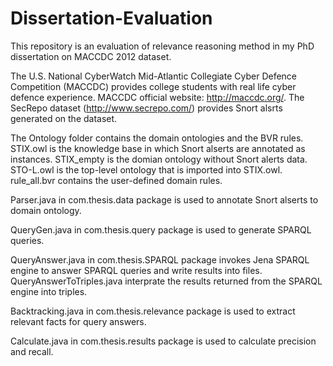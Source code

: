 # Dissertation-Evaluation
This repository is an evaluation of relevance reasoning method in my PhD dissertation on MACCDC 2012 dataset. 

The U.S. National CyberWatch Mid-Atlantic Collegiate Cyber Defence Competition (MACCDC) provides college students with real life cyber defence experience. MACCDC official website: http://maccdc.org/. The SecRepo dataset (http://www.secrepo.com/) provides Snort alsrts generated on the dataset.

The Ontology folder contains the domain ontologies and the BVR rules. STIX.owl is the knowledge base in which Snort alserts are annotated as instances. STIX_empty is the domian ontology without Snort alerts data. STO-L.owl is the top-level ontology that is imported into STIX.owl. rule_all.bvr contains the user-defined domain rules.

Parser.java in com.thesis.data package is used to annotate Snort alserts to domain ontology.

QueryGen.java in com.thesis.query package is used to generate SPARQL queries. 

QueryAnswer.java in com.thesis.SPARQL package invokes Jena SPARQL engine to answer SPARQL queries and write results into files. QueryAnswerToTriples.java interprate the results returned from the SPARQL engine into triples. 

Backtracking.java in com.thesis.relevance package is used to extract relevant facts for query answers. 

Calculate.java in com.thesis.results package is used to calculate precision and recall. 
